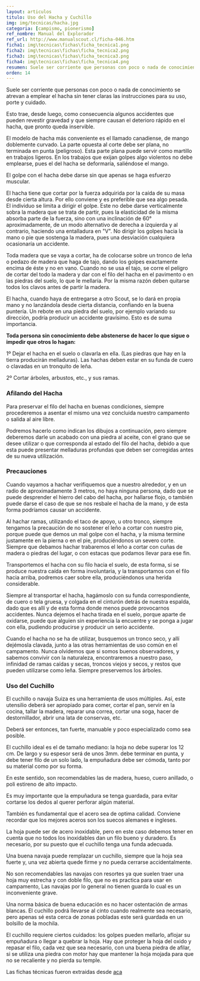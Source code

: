 ```yaml
---
layout: articulos
titulo: Uso del Hacha y Cuchillo
img: img/tecnicas/hacha.jpg
categoria: [campismo, pionerismo]
ref_nombre: Manual del Explorador
ref_url: http://www.manualscout.cl/ficha-046.htm
ficha1: img\tecnicas\fichas\ficha_tecnica1.png
ficha2: img\tecnicas\fichas\ficha_tecnica2.png
ficha3: img\tecnicas\fichas\ficha_tecnica3.png
ficha4: img\tecnicas\fichas\ficha_tecnica4.png
resumen: Suele ser corriente que personas con poco o nada de conocimiento se atrevan a emplear el hacha y el cuchillo sin tener claras las instrucciones para su uso, porte y cuidado.
orden: 14
---
```

Suele ser corriente que personas con poco o nada de conocimiento se atrevan a emplear el hacha sin tener claras las instrucciones para su uso, porte y cuidado.

Esto trae, desde luego, como consecuencia algunos accidentes que pueden revestir gravedad y que siempre causan el deterioro rápido en el hacha, que pronto queda inservible.

El modelo de hacha más conveniente es el llamado canadiense, de mango doblemente curvado. La parte opuesta al corte debe ser plana, no terminada en punta (peligroso). Esta parte plana puede servir como martillo en trabajos ligeros. En los trabajos que exijan golpes algo violentos no debe emplearse, pues el del hacha se deformaría, saliéndose el mango.

El golpe con el hacha debe darse sin que apenas se haga esfuerzo muscular.

<div class="img_left imgw">

<amp-img src="{{site.baseurl}}/img/tecnicas/hacha2.jpg" width="235" height="115" alt="No golpes verticales sino que a 60°" layout="responsive" class="rounded"></amp-img>

</div>

El hacha tiene que cortar por la fuerza adquirida por la caída de su masa desde cierta altura. Por ello conviene y es preferible que sea algo pesada. El individuo se limita a dirigir el golpe. Este no debe darse verticalmente sobra la madera que se trata de partir, pues la elasticidad de la misma absorba parte de la fuerza, sino con una inclinación de 60° aproximadamente, de un modo alternativo de derecha a izquierda y al contrario, haciendo una entalladura en "V". No dirigir los golpes hacia la mano o pie que sostenga la madera, pues una desviación cualquiera ocasionaría un accidente.

<amp-img src="{{site.baseurl}}/img/tecnicas/hacha1.jpg" width="220" height="121" alt="Procura utilizar un soporte y cortar sobre este." layout="fixed" class="img_right rounded"></amp-img>
    
Toda madera que se vaya a cortar, ha de colocarse sobre un tronco de leña o pedazo de madera que haga de tajo, dando los golpes exactamente encima de éste y no en vano. Cuando no se usa el tajo, se corre el peligro de cortar del todo la madera y dar con el filo del hacha en el pavimento o en las piedras del suelo, lo que le mellaría. Por la misma razón deben quitarse todos los clavos antes de partir la madera.

El hacha, cuando haya de entregarse a otro Scout, se lo dará en propia mano y no lanzándola desde cierta distancia, confiando en la buena puntería. Un rebote en una piedra del suelo, por ejemplo variando su dirección, podría producir un accidente gravísimo. Esto es de suma importancia.

<div class="col col-12 sm-col-6 md-col-4 lg-col-3 left mr1">

<amp-img src="{{site.baseurl}}/img/tecnicas/hacha3.jpg" width="364" height="166" alt="Apoyate sobre un soporte" layout="responsive" class="rounded"></amp-img>

</div>

**Toda persona sin conocimiento debe abstenerse de hacer lo que sigue o impedir que otros lo hagan:**

1º Dejar el hacha en el suelo o clavarla en ella. (Las piedras que hay en la tierra producirán melladuras). Las hachas deben estar en su funda de cuero o clavadas en un tronquito de leña.

2º Cortar árboles, arbustos, etc., y sus ramas.


<amp-img src="{{site.baseurl}}/img/tecnicas/hacha4.jpg" width="217" height="119" alt="Dando filo al hacha en circulos" layout="fixed" class="img_right rounded"></amp-img>

### Afilando del Hacha

Para preservar el filo del hacha en buenas condiciones, siempre procederemos a asentar el mismo una vez concluida nuestro campamento o salida al aire libre. 

Podremos hacerlo como indican los dibujos a continuación, pero siempre deberemos darle un acabado con una piedra al aceite, con el grano que se desee utilizar o que corresponda al estado del filo del hacha, debido a que esta puede presentar melladuras profundas que deben ser corregidas antes de su nueva utilización.

### Precauciones

<amp-img src="{{site.baseurl}}/img/tecnicas/hacha5.jpg" width="85" height="125" alt="Forma correcta de llevar el hacha" layout="fixed" class="img_left rounded"></amp-img>

Cuando vayamos a hachar verifiquemos que a nuestro alrededor, y en un radio de aproximadamente 3 metros, no haya ninguna persona, dado que se puede desprender el hierro del cabo del hacha, por hallarse flojo, o también puede darse el caso de que se nos resbale el hacha de la mano, y de esta forma podríamos causar un accidente.

Al hachar ramas, utilizando el taco de apoyo, u otro tronco, siempre tengamos la precaución de no sostener el leño a cortar con nuestro pie, porque puede que demos un mal golpe con el hacha, y la misma termine justamente en la pierna o en el pie, produciéndonos un severo corte. Siempre que debamos hachar trabaremos el leño a cortar con cuñas de madera o piedras del lugar, o con estacas que podamos llevar para ese fin.

Transportemos el hacha con su filo hacia el suelo, de esta forma, si se produce nuestra caída en forma involuntaria, y la transportamos con el filo hacia arriba, podremos caer sobre ella, produciéndonos una herida considerable.

Siempre al transportar el hacha, hagámoslo con su funda correspondiente, de cuero o tela gruesa, y colgada en el cinturón detrás de nuestra espalda, dado que es allí y de esta forma donde menos puede provocarnos accidentes. Nunca dejemos el hacha tirada en el suelo, porque aparte de oxidarse, puede que alguien sin experiencia la encuentre y se ponga a jugar con ella, pudiendo producirse y producir un serio accidente.

Cuando el hacha no se ha de utilizar, busquemos un tronco seco, y allí dejémosla clavada, junto a las otras herramientas de uso común en el campamento. Nunca olvidemos que si somos buenos observadores, y sabemos convivir con la naturaleza, encontraremos a nuestro paso, infinidad de ramas caídas y secas, troncos viejos y secos, y restos que pueden utilizarse como leña. Siempre preservemos los árboles.

<amp-img src="{{site.baseurl}}/img/tecnicas/hacha6.jpg" width="301" height="158" alt="Partes del hacha" layout="fixed" class="img_right rounded"></amp-img>

### Uso del Cuchillo

El cuchillo o navaja Suiza es una herramienta de usos múltiples. Así, este utensilio deberá ser apropiado para comer, cortar el pan, servir en la cocina, tallar la madera, reparar una correa, cortar una soga, hacer de destornillador, abrir una lata de conservas, etc.

Deberá ser entonces, tan fuerte, manuable y poco especializado como sea posible.

El cuchillo ideal es el de tamaño mediano: la hoja no debe superar los 12 cm. De largo y su espesor será de unos 3mm. debe terminar en punta, y debe tener filo de un solo lado, la empuñadura debe ser cómoda, tanto por su material como por su forma.

En este sentido, son recomendables las de madera, hueso, cuero anillado, o poli estireno de alto impacto. 

Es muy importante que la empuñadura se tenga guardada, para evitar cortarse los dedos al querer perforar algún material.

<amp-img src="{{site.baseurl}}/img/tecnicas/hacha7.jpg" width="340" height="217" alt="Partes del cuchillo" layout="fixed" class="img_left rounded"></amp-img>

También es fundamental que el acero sea de optima calidad. Conviene recordar que los mejores aceros son los suecos alemanes e ingleses.

La hoja puede ser de acero inoxidable, pero en este caso debemos tener en cuenta que no todos los inoxidables dan un filo bueno y duradero. Es necesario, por su puesto que el cuchillo tenga una funda adecuada.

Una buena navaja puede remplazar un cuchillo, siempre que la hoja sea fuerte y, una vez abierta quede firme y no pueda cerrarse accidentalmente.

No son recomendables las navajas con resortes ya que suelen traer una hoja muy estrecha y con doble filo, que no es practica para usar en campamento, Las navajas por lo general no tienen guarda lo cual es un inconveniente grave.

Una norma básica de buena educación es no hacer ostentación de armas blancas. El cuchillo podrá llevarse al cinto cuando realmente sea necesario, pero apenas sé esta cerca de zonas pobladas este será guardada en un bolsillo de la mochila.

El cuchillo requiere ciertos cuidados: los golpes pueden mellarlo, aflojar su empuñadura o llegar a quebrar la hoja. Hay que proteger la hoja del oxido y repasar el filo, cada vez que sea necesario, con una buena piedra de afilar, si se utiliza una piedra con motor hay que mantener la hoja mojada para que no se recaliente y no pierda su temple.

Las fichas técnicas fueron extraidas desde [aca](http://fichacampamento.blogspot.com/p/hacha-cuchillo-2.html)